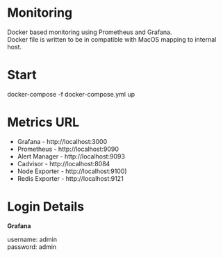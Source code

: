 # Monitoring

Docker based monitoring using Prometheus and Grafana.  
Docker file is written to be in compatible with MacOS mapping to internal host.

# Start

docker-compose -f docker-compose.yml up

# Metrics URL

- Grafana - http://localhost:3000
- Prometheus - http://localhost:9090
- Alert Manager - http://localhost:9093
- Cadvisor - http://localhost:8084
- Node Exporter - http://localhost:9100)
- Redis Exporter - http://localhost:9121

# Login Details

**Grafana**

username: admin  
password: admin
